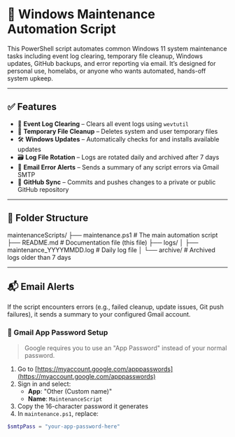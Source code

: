 # 🧰 Windows Maintenance Automation Script

This PowerShell script automates common Windows 11 system maintenance tasks including event log clearing, temporary file cleanup, Windows updates, GitHub backups, and error reporting via email. It’s designed for personal use, homelabs, or anyone who wants automated, hands-off system upkeep.

---

## ✅ Features

- 🔄 **Event Log Clearing** – Clears all event logs using `wevtutil`
- 🧹 **Temporary File Cleanup** – Deletes system and user temporary files
- 🛠️ **Windows Updates** – Automatically checks for and installs available updates
- 🗃️ **Log File Rotation** – Logs are rotated daily and archived after 7 days
- 📧 **Email Error Alerts** – Sends a summary of any script errors via Gmail SMTP
- 🔁 **GitHub Sync** – Commits and pushes changes to a private or public GitHub repository

---

## 📁 Folder Structure

maintenanceScripts/
├── maintenance.ps1 # The main automation script
├── README.md # Documentation file (this file)
├── logs/
│ ├── maintenance_YYYYMMDD.log # Daily log file
│ └── archive/ # Archived logs older than 7 days

---

## 📬 Email Alerts

If the script encounters errors (e.g., failed cleanup, update issues, Git push failures), it sends a summary to your configured Gmail account.

### 🔐 Gmail App Password Setup

> Google requires you to use an "App Password" instead of your normal password.

1. Go to [https://myaccount.google.com/apppasswords](https://myaccount.google.com/apppasswords)
2. Sign in and select:
   - **App**: "Other (Custom name)"
   - **Name**: `MaintenanceScript`
3. Copy the 16-character password it generates
4. In `maintenance.ps1`, replace:

```powershell
$smtpPass = "your-app-password-here"
